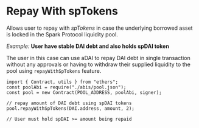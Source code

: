 # Repay With spTokens

Allows user to repay with _spTokens_ in case the underlying borrowed asset is locked in the Spark Protocol liquidity pool.

_Example:_ **User have stable DAI debt and also holds spDAI token**

The user in this case can use aDAI to repay DAI debt in single transaction without any approvals or having to withdraw their supplied liquidity to the pool using `repayWithSpTokens` feature.

```tsx
import { Contract, utils } from "ethers";
const poolAbi = require("./abis/pool.json");
const pool = new Contract(POOL_ADDRESS, poolAbi, signer);

// repay amount of DAI debt using spDAI tokens
pool.repayWithSpTokens(DAI.address, amount, 2);

// User must hold spDAI >= amount being repaid
```
